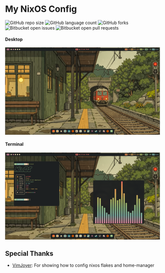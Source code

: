 # My NixOS Config

![GitHub repo size](https://img.shields.io/github/repo-size/yurimds10/nixconfig?style=for-the-badge)
![GitHub language count](https://img.shields.io/github/languages/count/yurimds10/nixconfig?style=for-the-badge)
![GitHub forks](https://img.shields.io/github/forks/yurimds10/nixconfig?style=for-the-badge)
![Bitbucket open issues](https://img.shields.io/bitbucket/issues/yurimds10/nixconfig?style=for-the-badge)
![Bitbucket open pull requests](https://img.shields.io/bitbucket/pr-raw/yurimds10/nixconfig?style=for-the-badge)

#### Desktop

<img src="./screenshots/desktop.png" alt="desktop">

#### Terminal

<img src="./screenshots/cava.png" alt="cava">

## Special Thanks

- [VimJoyer](): For showing how to config nixos flakes and home-manager
